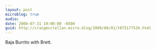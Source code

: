 ```yaml
---
layout: post
microblog: true
audio: 
date: 2008-07-31 19:00:00 -0500
guid: http://craigmcclellan.micro.blog/2008/08/01/t875177526.html
---
```

Baja Burrito with Brett.
